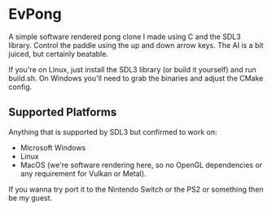 # EvPong

A simple software rendered pong clone I made using C and the SDL3 library. Control the paddle using the up and down arrow keys. The AI is a bit juiced, but certainly beatable.

If you're on Linux, just install the SDL3 library (or build it yourself) and run build.sh. On Windows you'll need to grab the binaries and adjust the CMake config.

## Supported Platforms

Anything that is supported by SDL3 but confirmed to work on:

- Microsoft Windows
- Linux
- MacOS (we're software rendering here, so no OpenGL dependencies or any requirement for Vulkan or Metal).

If you wanna try port it to the Nintendo Switch or the PS2 or something then be my guest.